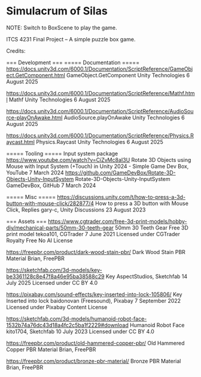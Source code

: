 
# Simulacrum of Silas

NOTE: Switch to BoxScene to play the game.

ITCS 4231 Final Project – A simple puzzle box game. 

Credits: 

=== Development ===
===== Documentation =====
https://docs.unity3d.com/6000.1/Documentation/ScriptReference/GameObject.GetComponent.html
    GameObject.GetComponent
    Unity Technologies
    6 August 2025

https://docs.unity3d.com/6000.1/Documentation/ScriptReference/Mathf.html
    Mathf
    Unity Technologies
    6 August 2025

https://docs.unity3d.com/6000.1/Documentation/ScriptReference/AudioSource-playOnAwake.html
    AudioSource.playOnAwake
    Unity Technologies
    6 August 2025

https://docs.unity3d.com/6000.1/Documentation/ScriptReference/Physics.Raycast.html
    Physics.Raycast
    Unity Technologies
    6 August 2025

===== Tooling =====
Input system package
    https://www.youtube.com/watch?v=CiZvMc8aI3U
        Rotate 3D Objects using Mouse with Input System (+Touch) in Unity 2024 - Simple
        Game Dev Box, YouTube
        7 March 2024
    https://github.com/GameDevBox/Rotate-3D-Objects-Unity-InputSystem
        Rotate-3D-Objects-Unity-InputSystem
        GameDevBox, GitHub
        7 March 2024

===== Misc =====
https://discussions.unity.com/t/how-to-press-a-3d-button-with-mouse-click/282877/4
    How to press a 3D button with Mouse Click, Replies
    gary-c, Unity Discussions
    23 August 2023


=== Assets ===
https://www.cgtrader.com/free-3d-print-models/hobby-diy/mechanical-parts/50mm-30-teeth-gear
    50mm 30 Teeth Gear Free 3D print model
    tekoa101, CGTrader
    7 June 2021
    Licensed under CGTrader Royalty Free No AI License

https://freepbr.com/product/dark-wood-stain-pbr/
    Dark Wood Stain PBR Material
    Brian, FreePBR

https://sketchfab.com/3d-models/key-be3361128c8e47f8a46e95ba38588c29
    Key
    AspectStudios, Sketchfab
    14 July 2025
    Licensed under CC BY 4.0

https://pixabay.com/sound-effects/key-inserted-into-lock-105806/
    Key Inserted into lock
    baidonovan (Freesound), Pixabay
    7 September 2022
    Licensed under Pixabay Content License

https://sketchfab.com/3d-models/humanoid-robot-face-1532b74a76dc43d18a4fc2c5ba1f2229#download
    Humanoid Robot Face
    kito1704, Sketchfab
    10 July 2023
    Licensed under CC BY 4.0

https://freepbr.com/product/old-hammered-copper-pbr/
    Old Hammered Copper PBR Material
    Brian, FreePBR

https://freepbr.com/product/bronze-pbr-material/
    Bronze PBR Material
    Brian, FreePBR
